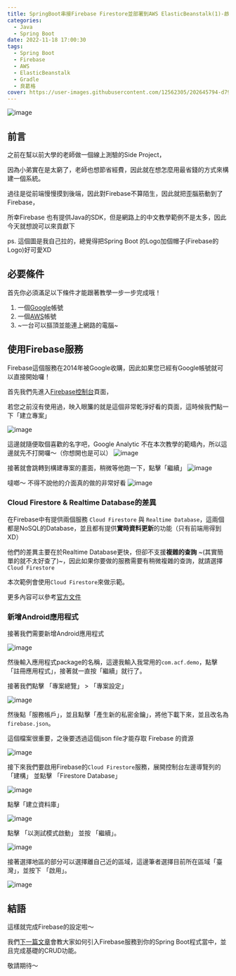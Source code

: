 ```yaml
---
title: SpringBoot串接Firebase Firestore並部署到AWS ElasticBeanstalk(1)-啟用Firebase服務
categories:
  - Java
  - Spring Boot
date: 2022-11-18 17:00:30
tags:
  - Spring Boot
  - Firebase
  - AWS
  - ElasticBeanstalk
  - Gradle
  - 良葛格
cover: https://user-images.githubusercontent.com/12562305/202645794-d7922c72-a3e7-42b3-af16-1066432d709c.png
---
```

![image](https://user-images.githubusercontent.com/12562305/202645794-d7922c72-a3e7-42b3-af16-1066432d709c.png)

## 前言

之前在幫以前大學的老師做一個線上測驗的Side Project，

因為小弟實在是太窮了，老師也想節省經費，因此就在想怎麼用最省錢的方式來構建一個系統。

過往是從前端慢慢摸到後端，因此對Firebase不算陌生，因此就把歪腦筋動到了Firebase，

所幸Firebase 也有提供Java的SDK，但是網路上的中文教學範例不是太多，因此今天就想說可以來貢獻下

ps. 這個圖是我自己拉的，總覺得把Spring Boot 的Logo加個帽子(Firebase的Logo)好可愛XD

## 必要條件

首先你必須滿足以下條件才能跟著教學一步一步完成哦！

1. 一個[Google](https://www.google.com.tw/)帳號
2. 一個[AWS](https://aws.amazon.com/tw/)帳號
3. ~一台可以摳頂並能連上網路的電腦~

## 使用Firebase服務

Firebase這個服務在2014年被Google收購，因此如果您已經有Google帳號就可以直接開始囉！

首先我們先進入[Firebase控制台](https://console.firebase.google.com/)頁面，

若您之前沒有使用過，映入眼簾的就是這個非常乾淨好看的頁面，這時候我們點一下「建立專案」

![image](https://user-images.githubusercontent.com/12562305/202651854-45006d52-c02f-4a84-9693-b032a6a47b98.png)

這邊就隨便取個喜歡的名字吧，Google Analytic 不在本次教學的範疇內，所以這邊就先不打開囉～（你想開也是可以）
![image](https://user-images.githubusercontent.com/12562305/202650215-56d48686-e2ad-431b-b7e5-534c7906d47d.png)

接著就會跳轉到構建專案的畫面，稍微等他跑一下，點擊「繼續」
![image](https://user-images.githubusercontent.com/12562305/202650626-5315ad7c-1299-4d5c-8e7d-6aac07443e04.png)

噠啷～ 不得不說他的介面真的做的非常好看
![image](https://user-images.githubusercontent.com/12562305/202650903-80bea411-738a-451a-af1a-9f2a98fe68b2.png)

### Cloud Firestore & Realtime Database的差異

在Firebase中有提供兩個服務 `Cloud Firestore` 與 `Realtime Database`，這兩個都是NoSQL的Database，並且都有提供**實時資料更新**的功能（只有前端用得到XD）

他們的差異主要在於Realtime Database更快，但卻不支援**複雜的查詢** ~(其實簡單的就不太好查了)~，因此如果你要做的服務需要有稍微複雜的查詢，就請選擇`Cloud Firestore`

本次範例會使用`Cloud Firestore`來做示範。

更多內容可以參考[官方文件](https://firebase.google.com/docs/database/rtdb-vs-firestore)

### 新增Android應用程式

接著我們需要新增Android應用程式

![image](https://user-images.githubusercontent.com/12562305/202658071-24428168-8ade-449a-a708-fb51167dca48.png)

然後輸入應用程式package的名稱，這邊我輸入我常用的`com.acf.demo`，點擊「註冊應用程式」，接著就一直按「繼續」就行了。

接著我們點擊 「專案總覽」 > 「專案設定」

![image](https://user-images.githubusercontent.com/12562305/202844612-32eb8848-bde9-4500-94f7-e24ea2fb8a27.png)

然後點「服務帳戶」，並且點擊「產生新的私密金鑰」，將他下載下來，並且改名為`firebase.json`。

這個檔案很重要，之後要透過這個json file才能存取 Firebase 的資源

![image](https://user-images.githubusercontent.com/12562305/202844696-df97de00-c1f5-46af-908c-649f23b237a1.png)

接下來我們要啟用Firebase的`Cloud Firestore`服務，展開控制台左邊導覽列的 「建構」 並點擊 「Firestore Database」

![image](https://user-images.githubusercontent.com/12562305/202661200-bac34b90-d3bb-48d1-bf04-e10e0369f736.png)

點擊「建立資料庫」

![image](https://user-images.githubusercontent.com/12562305/202660710-41aedfec-6642-4400-88de-bb1d7685f717.png)

點擊 「以測試模式啟動」 並按 「繼續」。

![image](https://user-images.githubusercontent.com/12562305/202661438-09ce6653-1569-4a53-988b-84b77a18c4a5.png)

接著選擇地區的部分可以選擇離自己近的區域，這邊筆者選擇目前所在區域「臺灣」，並按下 「啟用」。

![image](https://user-images.githubusercontent.com/12562305/202661777-21ce169e-729f-4226-a185-3281e640282b.png)

## 結語

這樣就完成Firebase的設定啦～

我們[下一篇文章](/2022/11/SpringBoot串接Firebase%20Firestore並部署到AWS%20ElasticBeanstalk2/)會教大家如何引入Firebase服務到你的Spring Boot程式當中，並且完成基礎的CRUD功能。

敬請期待～

